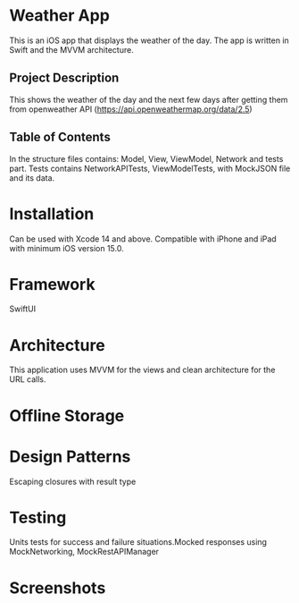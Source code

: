 # Weather App
This is an iOS app that displays the weather of the day. The app is written in Swift and the MVVM architecture.

## Project Description 

This shows the weather of the day and the next few days after getting them from openweather API (https://api.openweathermap.org/data/2.5)

## Table of Contents

In the structure files contains: Model, View, ViewModel, Network and tests part. Tests contains NetworkAPITests, ViewModelTests, with MockJSON file and its data.

# Installation
Can be used with Xcode 14 and above. Compatible with iPhone and iPad with minimum iOS version 15.0.

# Framework
SwiftUI 

# Architecture
This application uses MVVM for the views and clean architecture for the URL calls.

# Offline Storage


# Design Patterns
Escaping closures with result type

# Testing
Units tests for success and failure situations.Mocked responses using MockNetworking, MockRestAPIManager

# Screenshots

